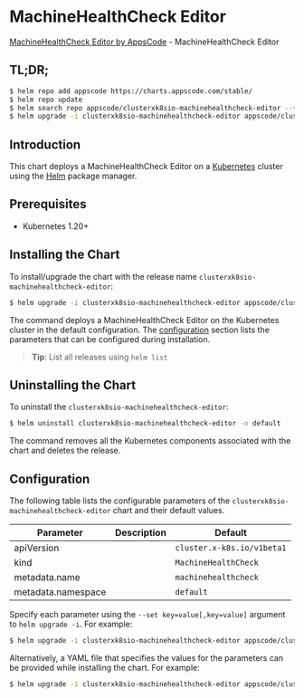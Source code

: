 # MachineHealthCheck Editor

[MachineHealthCheck Editor by AppsCode](https://appscode.com) - MachineHealthCheck Editor

## TL;DR;

```bash
$ helm repo add appscode https://charts.appscode.com/stable/
$ helm repo update
$ helm search repo appscode/clusterxk8sio-machinehealthcheck-editor --version=v0.27.0
$ helm upgrade -i clusterxk8sio-machinehealthcheck-editor appscode/clusterxk8sio-machinehealthcheck-editor -n default --create-namespace --version=v0.27.0
```

## Introduction

This chart deploys a MachineHealthCheck Editor on a [Kubernetes](http://kubernetes.io) cluster using the [Helm](https://helm.sh) package manager.

## Prerequisites

- Kubernetes 1.20+

## Installing the Chart

To install/upgrade the chart with the release name `clusterxk8sio-machinehealthcheck-editor`:

```bash
$ helm upgrade -i clusterxk8sio-machinehealthcheck-editor appscode/clusterxk8sio-machinehealthcheck-editor -n default --create-namespace --version=v0.27.0
```

The command deploys a MachineHealthCheck Editor on the Kubernetes cluster in the default configuration. The [configuration](#configuration) section lists the parameters that can be configured during installation.

> **Tip**: List all releases using `helm list`

## Uninstalling the Chart

To uninstall the `clusterxk8sio-machinehealthcheck-editor`:

```bash
$ helm uninstall clusterxk8sio-machinehealthcheck-editor -n default
```

The command removes all the Kubernetes components associated with the chart and deletes the release.

## Configuration

The following table lists the configurable parameters of the `clusterxk8sio-machinehealthcheck-editor` chart and their default values.

|     Parameter      | Description |                Default                |
|--------------------|-------------|---------------------------------------|
| apiVersion         |             | <code>cluster.x-k8s.io/v1beta1</code> |
| kind               |             | <code>MachineHealthCheck</code>       |
| metadata.name      |             | <code>machinehealthcheck</code>       |
| metadata.namespace |             | <code>default</code>                  |


Specify each parameter using the `--set key=value[,key=value]` argument to `helm upgrade -i`. For example:

```bash
$ helm upgrade -i clusterxk8sio-machinehealthcheck-editor appscode/clusterxk8sio-machinehealthcheck-editor -n default --create-namespace --version=v0.27.0 --set apiVersion=cluster.x-k8s.io/v1beta1
```

Alternatively, a YAML file that specifies the values for the parameters can be provided while
installing the chart. For example:

```bash
$ helm upgrade -i clusterxk8sio-machinehealthcheck-editor appscode/clusterxk8sio-machinehealthcheck-editor -n default --create-namespace --version=v0.27.0 --values values.yaml
```
